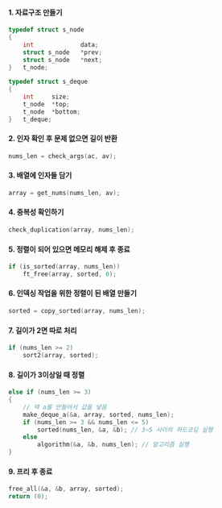 #### 1. 자료구조 만들기
```C
typedef struct s_node
{
	int				data;
	struct s_node	*prev;
	struct s_node	*next;
}	t_node;

typedef struct s_deque
{
	int		size;
	t_node	*top;
	t_node	*bottom;
}	t_deque;
```
#### 2. 인자 확인 후 문제 없으면 길이 반환
```C
nums_len = check_args(ac, av);

```
#### 3. 배열에 인자들 담기
```C
array = get_nums(nums_len, av);
```
#### 4. 중복성 확인하기
```C
check_duplication(array, nums_len);
```
#### 5. 정렬이 되어 있으면 메모리 해제 후 종료
```C
if (is_sorted(array, nums_len))
	ft_free(array, sorted, 0);
```
#### 6. 인덱싱 작업을 위한 정렬이 된 배열 만들기
```C
sorted = copy_sorted(array, nums_len);
```
#### 7. 길이가 2면 따로 처리 
```C
if (nums_len >= 2)
	sort2(array, sorted);
```
#### 8. 길이가 3이상일 때 정렬
```C
else if (nums_len >= 3)
{
	// 덱 a를 만들어서 값을 넣음
	make_deque_a(&a, array, sorted, nums_len);
	if (nums_len >= 3 && nums_len <= 5)
		sorted(nums_len, &a, &b); // 3~5 사이의 하드코딩 실행
	else
		algorithm(&a, &b, nums_len); // 알고리즘 실행
}
```
#### 9. 프리 후 종료
```C
free_all(&a, &b, array, sorted);
return (0);
```